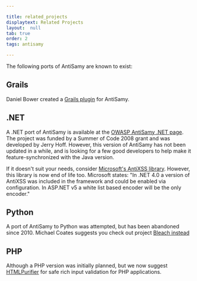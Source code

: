 ```yaml
---

title: related_projects
displaytext: Related Projects
layout:  null
tab: true
order: 2
tags: antisamy

---
```


The following ports of AntiSamy are known to exist:

## Grails
Daniel Bower created a [Grails plugin](https://www.grails.org/plugin/sanitizer) for AntiSamy.

## .NET
A .NET port of AntiSamy is available at the [OWASP AntiSamy .NET page](https://wiki.owasp.org/index.php/Category:OWASP_AntiSamy_Project_.NET). The project was funded by a Summer of Code 2008 grant and was developed by Jerry Hoff. However, this version of AntiSamy has not been updated in a while, and is looking for a few good developers to help make it feature-synchronized with the Java version. 

If it doesn't suit your needs, consider [Microsoft's AntiXSS library](https://archive.codeplex.com/?p=wpl). However, this library is now end of life too. Microsoft states: "In .NET 4.0 a version of AntiXSS was included in the framework and could be enabled via configuration. In ASP.NET v5 a white list based encoder will be the only encoder."

## Python
A port of AntiSamy to Python was attempted, but has been abandoned since 2010. Michael Coates suggests you check out project [Bleach instead](https://pypi.org/project/bleach/)

## PHP
Although a PHP version was initially planned, but we now suggest [HTMLPurifier](http://htmlpurifier.org/) for safe rich input validation for PHP applications.

